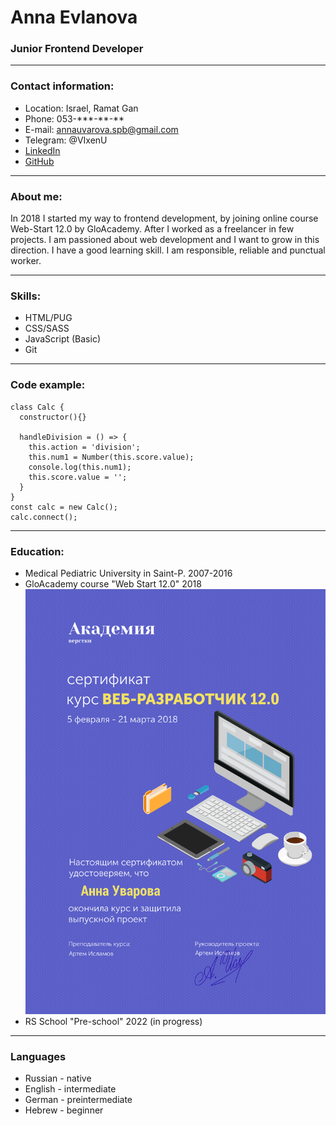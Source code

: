 # Anna Evlanova

### Junior Frontend Developer
---
### Contact information:
* Location: Israel, Ramat Gan
* Phone: 053-\*\*\*-\*\*-\*\*
* E-mail: [annauvarova.spb@gmail.com](mailto:annauvarova.spb@gmail.com)
* Telegram: @VIxenU
* [LinkedIn](https://www.linkedin.com/in/anna-evlanova-290041234/)
* [GitHub](https://github.com/AnnaSonn)

---

### About me:
In 2018 I started my way to frontend development, by joining online course Web-Start 12.0 by GloAcademy. After I worked as a freelancer in few projects. I am passioned about web development and I want to grow in this direction.
I have a good learning skill. I am responsible, reliable and punctual worker.

---

### Skills:
- HTML/PUG
- CSS/SASS
- JavaScript (Basic)
- Git

---

### Code example:
```
class Calc {
  constructor(){}

  handleDivision = () => {
    this.action = 'division';
    this.num1 = Number(this.score.value);
    console.log(this.num1);
    this.score.value = '';
  }
}
const calc = new Calc();
calc.connect();
```

---

### Education:
- Medical Pediatric University in Saint-P. 2007-2016
- GloAcademy course "Web Start 12.0" 2018
![<img src="./img/diplom.png" alt="Sertificate" width="350"/>](https://github.com/AnnaSonn/rsschool-cv/blob/gh-pages/img/diplom.png)
- RS School "Pre-school" 2022 (in progress)

---

### Languages
- Russian - native
- English - intermediate
- German - preintermediate
- Hebrew - beginner


